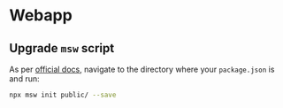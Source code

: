 # Webapp

## Upgrade `msw` script

As per [official docs][1], navigate to the directory where your `package.json` is and run:

```bash
npx msw init public/ --save
```

<!-- External references -->

[1]: https://mswjs.io/docs/getting-started/integrate/browser#setup "Mock Service Worker - Setup"
